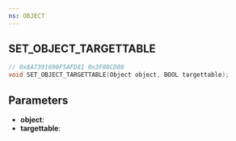 ```yaml
---
ns: OBJECT
---
```

## SET_OBJECT_TARGETTABLE

```c
// 0x8A7391690F5AFD81 0x3F88CD86
void SET_OBJECT_TARGETTABLE(Object object, BOOL targettable);
```


## Parameters
* **object**: 
* **targettable**: 

